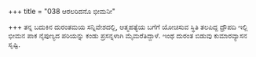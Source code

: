 +++
title = "038 ಆರಲರಿದನೊ ಭೀಮನೀ"

+++
ತನ್ನ ಬದುಕಿನ ದುರಂತಮಯ ಸನ್ನಿವೇಶದಲ್ಲಿ, ಆತ್ಮಹತ್ಯೆಯ ಬಗೆಗೆ ಯೋಚಿಸುವ ಸ್ಥಿತಿ ತಲಪಿದ್ದ ದ್ರೌಪದಿ ಇಲ್ಲಿ ಭೀಮನ ಪಾಕ ನೈಪುಣ್ಯದ ಪರಿಯನ್ನು ಕಂಡು ಪ್ರಸನ್ನಳಾಗಿ ಮೈಮರೆತಿದ್ದಾಳೆ. ಇಂಥ ದುರಂತ ಬಿಡುವು ಕುಮಾರವ್ಯಾಸನ ಸೃಷ್ಟಿ.